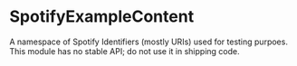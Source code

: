 # SpotifyExampleContent

A namespace of Spotify Identifiers (mostly URIs) used for testing purpoes. This module has no stable API; do not use it in shipping code.
